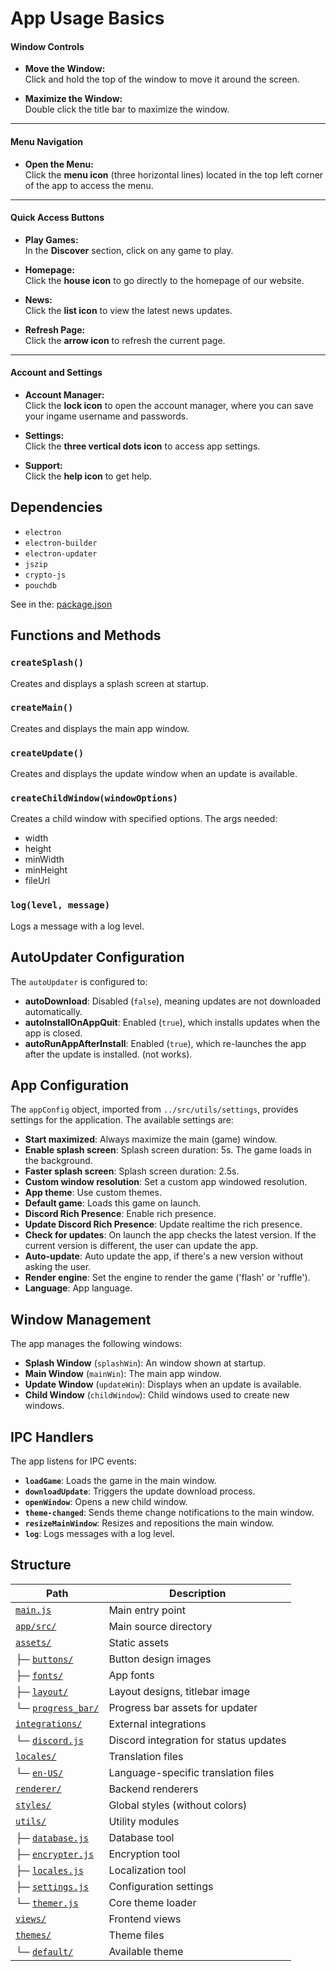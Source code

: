 # **App Usage Basics**

#### **Window Controls**
- **Move the Window:**  
  Click and hold the top of the window to move it around the screen.
  
- **Maximize the Window:**  
  Double click the title bar to maximize the window.

---

#### **Menu Navigation**
- **Open the Menu:**  
  Click the **menu icon** (three horizontal lines) located in the top left corner of the app to access the menu.

---

#### **Quick Access Buttons**
- **Play Games:**  
  In the **Discover** section, click on any game to play.

- **Homepage:**  
  Click the **house icon** to go directly to the homepage of our website.

- **News:**  
  Click the **list icon** to view the latest news updates.

- **Refresh Page:**  
  Click the **arrow icon** to refresh the current page.

---

#### **Account and Settings**
- **Account Manager:**  
  Click the **lock icon** to open the account manager, where you can save your ingame username and passwords.

- **Settings:**  
  Click the **three vertical dots icon** to access app settings.

- **Support:**  
  Click the **help icon** to get help.


## Dependencies

- `electron`
- `electron-builder`
- `electron-updater`
- `jszip`
- `crypto-js`
- `pouchdb`

See in the: [package.json](https://github.com/GGR-Devs/GGReborn-App/blob/b7442ce6e4d80dc77401cd5e5840d5fdefe38cc0/package.json#L85)

## Functions and Methods

### `createSplash()`
Creates and displays a splash screen at startup.

### `createMain()`
Creates and displays the main app window.

### `createUpdate()`
Creates and displays the update window when an update is available.

### `createChildWindow(windowOptions)`
Creates a child window with specified options.
The args needed:
- width
- height
- minWidth
- minHeight
- fileUrl

### `log(level, message)`
Logs a message with a log level.

## AutoUpdater Configuration

The `autoUpdater` is configured to:
- **autoDownload**: Disabled (`false`), meaning updates are not downloaded automatically.
- **autoInstallOnAppQuit**: Enabled (`true`), which installs updates when the app is closed.
- **autoRunAppAfterInstall**: Enabled (`true`), which re-launches the app after the update is installed. (not works).

## App Configuration

The `appConfig` object, imported from `../src/utils/settings`, provides settings for the application. The available settings are:

- **Start maximized**: Always maximize the main (game) window.
- **Enable splash screen**: Splash screen duration: 5s. The game loads in the background.
- **Faster splash screen**: Splash screen duration: 2.5s.
- **Custom window resolution**: Set a custom app windowed resolution.
- **App theme**: Use custom themes.
- **Default game**: Loads this game on launch.
- **Discord Rich Presence**: Enable rich presence.
- **Update Discord Rich Presence**: Update realtime the rich presence.
- **Check for updates**: On launch the app checks the latest version. If the current version is different, the user can update the app.
- **Auto-update**: Auto update the app, if there's a new version without asking the user.
- **Render engine**: Set the engine to render the game ('flash' or 'ruffle').
- **Language**: App language.

## Window Management

The app manages the following windows:
- **Splash Window** (`splashWin`): An window shown at startup.
- **Main Window** (`mainWin`): The main app window.
- **Update Window** (`updateWin`): Displays when an update is available.
- **Child Window** (`childWindow`): Child windows used to create new windows.

## IPC Handlers

The app listens for IPC events:

- **`loadGame`**: Loads the game in the main window.
- **`downloadUpdate`**: Triggers the update download process.
- **`openWindow`**: Opens a new child window.
- **`theme-changed`**: Sends theme change notifications to the main window.
- **`resizeMainWindow`**: Resizes and repositions the main window.
- **`log`**: Logs messages with a log level.

## Structure

| **Path**                 | **Description**                        |
|--------------------------|----------------------------------------|
| [`main.js`](https://github.com/GGR-Devs/GGReborn-App/blob/main/app/src/main.js)               | Main entry point                       |
| [`app/src/`](https://github.com/GGR-Devs/GGReborn-App/tree/main/app/src)               | Main source directory                  |
| [`assets/`](https://github.com/GGR-Devs/GGReborn-App/tree/main/app/src/assets)                | Static assets                          |
| ├─ [`buttons/`](https://github.com/GGR-Devs/GGReborn-App/tree/main/app/src/assets/buttons)            | Button design images                   |
| ├─ [`fonts/`](https://github.com/GGR-Devs/GGReborn-App/tree/main/app/src/assets/fonts)              | App fonts                              |
| ├─ [`layout/`](https://github.com/GGR-Devs/GGReborn-App/tree/main/app/src/assets/layout)             | Layout designs, titlebar image         |
| └─ [`progress_bar/`](https://github.com/GGR-Devs/GGReborn-App/tree/main/app/src/assets/progress_bar)        | Progress bar assets for updater        |
| [`integrations/`](https://github.com/GGR-Devs/GGReborn-App/tree/main/app/src/integrations)          | External integrations                  |
| └─ [`discord.js`](https://github.com/GGR-Devs/GGReborn-App/blob/main/app/src/integrations/discord.js)          | Discord integration for status updates |
| [`locales/`](https://github.com/GGR-Devs/GGReborn-App/tree/main/app/src/locales)               | Translation files                      |
| └─ [`en-US/`](https://github.com/GGR-Devs/GGReborn-App/tree/main/app/src/locales/en-US)          | Language-specific translation files    |
| [`renderer/`](https://github.com/GGR-Devs/GGReborn-App/tree/main/app/src/renderer)              | Backend renderers                      |
| [`styles/`](https://github.com/GGR-Devs/GGReborn-App/tree/main/app/src/styles)                | Global styles (without colors)         |
| [`utils/`](https://github.com/GGR-Devs/GGReborn-App/tree/main/app/src/utils)                 | Utility modules                        |
| ├─ [`database.js`](https://github.com/GGR-Devs/GGReborn-App/blob/main/app/src/utils/database.js)         | Database tool                          |
| ├─ [`encrypter.js`](https://github.com/GGR-Devs/GGReborn-App/blob/main/app/src/utils/encrypter.js)        | Encryption tool                        |
| ├─ [`locales.js`](https://github.com/GGR-Devs/GGReborn-App/blob/main/app/src/utils/locales.js)          | Localization tool                      |
| ├─ [`settings.js`](https://github.com/GGR-Devs/GGReborn-App/blob/main/app/src/utils/settings.js)         | Configuration settings                 |
| └─ [`themer.js`](https://github.com/GGR-Devs/GGReborn-App/blob/main/app/src/utils/themer.js)           | Core theme loader                      |
| [`views/`](https://github.com/GGR-Devs/GGReborn-App/tree/main/app/src/views)                | Frontend views                         |
| [`themes/`](https://github.com/GGR-Devs/GGReborn-App/tree/main/app/themes)               | Theme files                            |
| └─ [`default/`](https://github.com/GGR-Devs/GGReborn-App/tree/main/app/themes/default)             | Available theme                       |

